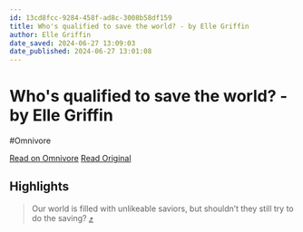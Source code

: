 ```yaml
---
id: 13cd8fcc-9284-458f-ad8c-3008b58df159
title: Who's qualified to save the world? - by Elle Griffin
author: Elle Griffin
date_saved: 2024-06-27 13:09:03
date_published: 2024-06-27 13:01:08
---
```


# Who's qualified to save the world? - by Elle Griffin
#Omnivore

[Read on Omnivore](https://omnivore.app/me/https-open-substack-com-pub-ellegriffin-p-who-is-qualified-to-sa-1905aabf2c7)
[Read Original](https://www.elysian.press/p/who-is-qualified-to-save-the-world?r=e77za&triedRedirect=true)

## Highlights

> Our world is filled with unlikeable saviors, but shouldn’t they still try to do the saving? [⤴️](https://omnivore.app/me/https-open-substack-com-pub-ellegriffin-p-who-is-qualified-to-sa-1905aabf2c7#e1178ac9-0c22-4931-92ff-181baf5c90bf) 


